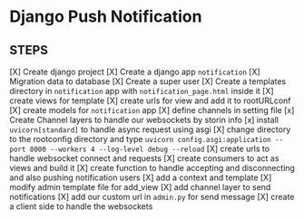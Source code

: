 # Django Push Notification

## STEPS
[X] Create django project 
[X] Create a django app `notification`
[X] Migration data to database
[X] Create a super user
[X] Create a templates directory in `notification` app with `notification_page.html` inside it
[X] create views for template
[X] create urls for view and add it to rootURLconf
[X] create models for `notification` app
[X] define channels in setting file
[x] Create Channel layers to handle our websockets by storin info
[x] install `uvicorn[standard]` to handle async request using asgi
[X] change directory to the rootconfig directory and type `uvicorn config.asgi:application --port 8000 --workers 4 --log-level debug --reload`
[X] create urls to handle websocket connect and requests
[X] create consumers to act as views and build it
[X] create function to handle accepting and disconnecting and also pushing notification users 
[X] add a context and template
[X] modify admin template file for add_view
[X] add channel layer to send notifications
[X] add our custom url in `admin.py` for send message
[X] create a client side to handle the websockets